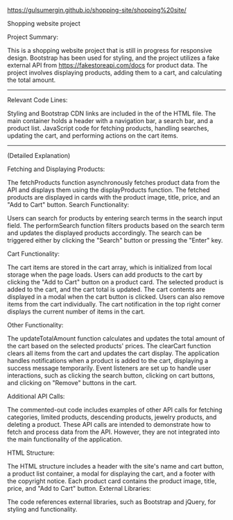https://gulsumergin.github.io/shopping-site/shopping%20site/ 


Shopping website project

Project Summary:

This is a shopping website project that is still in progress for responsive design.
Bootstrap has been used for styling, and the project utilizes a fake external API from https://fakestoreapi.com/docs for product data.
The project involves displaying products, adding them to a cart, and calculating the total amount.

----------------------------------------------------------------------------------------------------

Relevant Code Lines:

Styling and Bootstrap CDN links are included in the <head> of the HTML file.
The main container holds a header with a navigation bar, a search bar, and a product list.
JavaScript code for fetching products, handling searches, updating the cart, and performing actions on the cart items.


----------------------------------------------------------------------------------------------------
(Detailed Explanation)

Fetching and Displaying Products:

The fetchProducts function asynchronously fetches product data from the API and displays them using the displayProducts function.
The fetched products are displayed in cards with the product image, title, price, and an "Add to Cart" button.
Search Functionality:

Users can search for products by entering search terms in the search input field. The performSearch function filters products based on the search term and updates the displayed products accordingly.
The search can be triggered either by clicking the "Search" button or pressing the "Enter" key.

Cart Functionality:

The cart items are stored in the cart array, which is initialized from local storage when the page loads.
Users can add products to the cart by clicking the "Add to Cart" button on a product card. The selected product is added to the cart, and the cart total is updated.
The cart contents are displayed in a modal when the cart button is clicked. Users can also remove items from the cart individually.
The cart notification in the top right corner displays the current number of items in the cart.

Other Functionality:

The updateTotalAmount function calculates and updates the total amount of the cart based on the selected products' prices.
The clearCart function clears all items from the cart and updates the cart display.
The application handles notifications when a product is added to the cart, displaying a success message temporarily.
Event listeners are set up to handle user interactions, such as clicking the search button, clicking on cart buttons, and clicking on "Remove" buttons in the cart.

Additional API Calls:

The commented-out code includes examples of other API calls for fetching categories, limited products, descending products, jewelry products, and deleting a product.
These API calls are intended to demonstrate how to fetch and process data from the API. However, they are not integrated into the main functionality of the application.

HTML Structure:

The HTML structure includes a header with the site's name and cart button, a product list container, a modal for displaying the cart, and a footer with the copyright notice.
Each product card contains the product image, title, price, and "Add to Cart" button.
External Libraries:

The code references external libraries, such as Bootstrap and jQuery, for styling and functionality.
